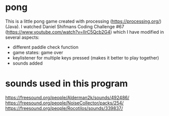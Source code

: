 # pong
This is a little pong game created with processing (https://processing.org/) (Java).
I watched Daniel Shifmans Coding Challenge #67 (https://www.youtube.com/watch?v=IIrC5Qcb2G4) which I have modified in several aspects:

- different paddle check function
- game states: game over
- keylistener for multiple keys pressed (makes it better to play together)
- sounds added

# sounds used in this program

https://freesound.org/people/Alderman2k/sounds/492486/
https://freesound.org/people/NoiseCollector/packs/254/
https://freesound.org/people/Rocotilos/sounds/339837/
